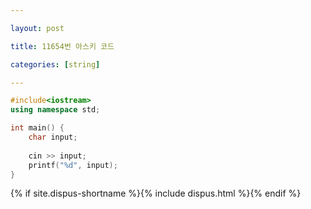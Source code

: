 ```yaml
---

layout: post

title: 11654번 아스키 코드

categories: [string]

---
```


```cpp
#include<iostream>
using namespace std;

int main() {
	char input;
	
	cin >> input;
	printf("%d", input);
}
```

{% if site.dispus-shortname %}{% include dispus.html %}{% endif %}